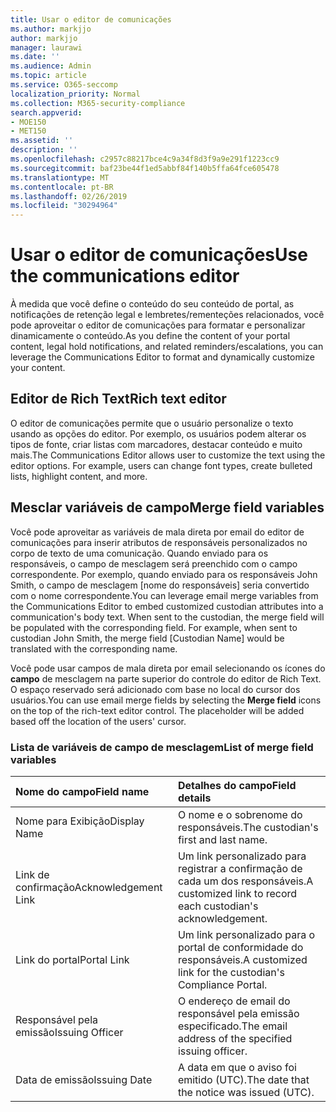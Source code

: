 ```yaml
---
title: Usar o editor de comunicações
ms.author: markjjo
author: markjjo
manager: laurawi
ms.date: ''
ms.audience: Admin
ms.topic: article
ms.service: O365-seccomp
localization_priority: Normal
ms.collection: M365-security-compliance
search.appverid:
- MOE150
- MET150
ms.assetid: ''
description: ''
ms.openlocfilehash: c2957c88217bce4c9a34f8d3f9a9e291f1223cc9
ms.sourcegitcommit: baf23be44f1ed5abbf84f140b5ffa64fce605478
ms.translationtype: MT
ms.contentlocale: pt-BR
ms.lasthandoff: 02/26/2019
ms.locfileid: "30294964"
---
```

# <a name="use-the-communications-editor"></a><span data-ttu-id="8e1b2-102">Usar o editor de comunicações</span><span class="sxs-lookup"><span data-stu-id="8e1b2-102">Use the communications editor</span></span>

<span data-ttu-id="8e1b2-103">À medida que você define o conteúdo do seu conteúdo de portal, as notificações de retenção legal e lembretes/rementeções relacionados, você pode aproveitar o editor de comunicações para formatar e personalizar dinamicamente o conteúdo.</span><span class="sxs-lookup"><span data-stu-id="8e1b2-103">As you define the content of your portal content, legal hold notifications, and related reminders/escalations, you can leverage the Communications Editor to format and dynamically customize your content.</span></span>

## <a name="rich-text-editor"></a><span data-ttu-id="8e1b2-104">Editor de Rich Text</span><span class="sxs-lookup"><span data-stu-id="8e1b2-104">Rich text editor</span></span> 

<span data-ttu-id="8e1b2-p101">O editor de comunicações permite que o usuário personalize o texto usando as opções do editor. Por exemplo, os usuários podem alterar os tipos de fonte, criar listas com marcadores, destacar conteúdo e muito mais.</span><span class="sxs-lookup"><span data-stu-id="8e1b2-p101">The Communications Editor allows user to customize the text using the editor options. For example, users can change font types, create bulleted lists, highlight content, and more.</span></span> 

## <a name="merge-field-variables"></a><span data-ttu-id="8e1b2-107">Mesclar variáveis de campo</span><span class="sxs-lookup"><span data-stu-id="8e1b2-107">Merge field variables</span></span>

<span data-ttu-id="8e1b2-p102">Você pode aproveitar as variáveis de mala direta por email do editor de comunicações para inserir atributos de responsáveis personalizados no corpo de texto de uma comunicação. Quando enviado para os responsáveis, o campo de mesclagem será preenchido com o campo correspondente. Por exemplo, quando enviado para os responsáveis John Smith, o campo de mesclagem [nome do responsáveis] seria convertido com o nome correspondente.</span><span class="sxs-lookup"><span data-stu-id="8e1b2-p102">You can leverage email merge variables from the Communications Editor to embed customized custodian attributes into a communication's body text. When sent to the custodian, the merge field will be populated with the corresponding field. For example, when sent to custodian John Smith, the merge field [Custodian Name] would be translated with the corresponding name.</span></span> 

<span data-ttu-id="8e1b2-p103">Você pode usar campos de mala direta por email selecionando os ícones do **campo** de mesclagem na parte superior do controle do editor de Rich Text. O espaço reservado será adicionado com base no local do cursor dos usuários.</span><span class="sxs-lookup"><span data-stu-id="8e1b2-p103">You can use email merge fields by selecting the **Merge field** icons on the top of the rich-text editor control. The placeholder will be added based off the location of the users' cursor.</span></span> 

### <a name="list-of-merge-field-variables"></a><span data-ttu-id="8e1b2-113">Lista de variáveis de campo de mesclagem</span><span class="sxs-lookup"><span data-stu-id="8e1b2-113">List of merge field variables</span></span>

| <span data-ttu-id="8e1b2-114">Nome do campo</span><span class="sxs-lookup"><span data-stu-id="8e1b2-114">Field name</span></span>                  | <span data-ttu-id="8e1b2-115">Detalhes do campo</span><span class="sxs-lookup"><span data-stu-id="8e1b2-115">Field details</span></span> | 
| :------------------- | :------------------- |
| <span data-ttu-id="8e1b2-116">Nome para Exibição</span><span class="sxs-lookup"><span data-stu-id="8e1b2-116">Display Name</span></span>  | <span data-ttu-id="8e1b2-117">O nome e o sobrenome do responsáveis.</span><span class="sxs-lookup"><span data-stu-id="8e1b2-117">The custodian's first and last name.</span></span> | 
| <span data-ttu-id="8e1b2-118">Link de confirmação</span><span class="sxs-lookup"><span data-stu-id="8e1b2-118">Acknowledgement Link</span></span> | <span data-ttu-id="8e1b2-119">Um link personalizado para registrar a confirmação de cada um dos responsáveis.</span><span class="sxs-lookup"><span data-stu-id="8e1b2-119">A customized link to record each custodian's acknowledgement.</span></span>|                 |
| <span data-ttu-id="8e1b2-120">Link do portal</span><span class="sxs-lookup"><span data-stu-id="8e1b2-120">Portal Link</span></span>     | <span data-ttu-id="8e1b2-121">Um link personalizado para o portal de conformidade do responsáveis.</span><span class="sxs-lookup"><span data-stu-id="8e1b2-121">A customized link for the custodian's Compliance Portal.</span></span>|                |
| <span data-ttu-id="8e1b2-122">Responsável pela emissão</span><span class="sxs-lookup"><span data-stu-id="8e1b2-122">Issuing Officer</span></span>                   | <span data-ttu-id="8e1b2-123">O endereço de email do responsável pela emissão especificado.</span><span class="sxs-lookup"><span data-stu-id="8e1b2-123">The email address of the specified issuing officer.</span></span>|                   |
| <span data-ttu-id="8e1b2-124">Data de emissão</span><span class="sxs-lookup"><span data-stu-id="8e1b2-124">Issuing Date</span></span>                   | <span data-ttu-id="8e1b2-125">A data em que o aviso foi emitido (UTC).</span><span class="sxs-lookup"><span data-stu-id="8e1b2-125">The date that the notice was issued (UTC).</span></span>              |